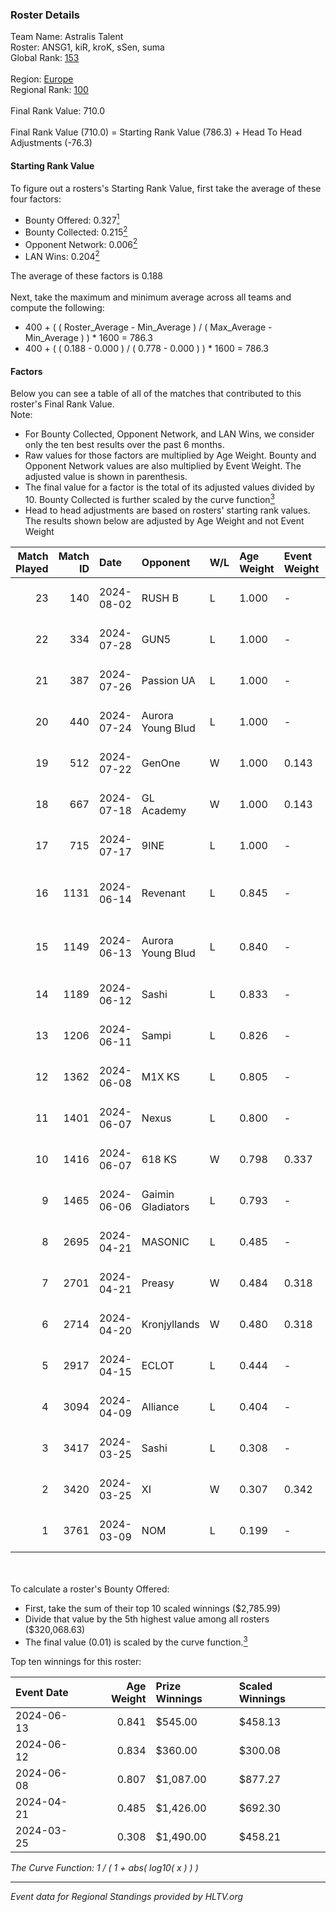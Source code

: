 ### Roster Details<br />
Team Name: Astralis Talent<br />
Roster: ANSG1, kiR, kroK, sSen, suma<br />
Global Rank: [153](../../standings_global_2024_08_06.md)<br />
<br />
Region: [Europe]( ../../standings_europe_2024_08_06.md)<br />
Regional Rank: [100]( ../../standings_europe_2024_08_06.md)<br />
<br />
Final Rank Value:  710.0<br />
<br />
Final Rank Value (710.0) = Starting Rank Value (786.3) + Head To Head Adjustments (-76.3)<br />

#### Starting Rank Value<br />
To figure out a rosters's Starting Rank Value, first take the average of these four factors:<br />
- Bounty Offered: 0.327[<sup>1</sup>](#table2)
- Bounty Collected: 0.215[<sup>2</sup>](#table1)
- Opponent Network: 0.006[<sup>2</sup>](#table1)
- LAN Wins: 0.204[<sup>2</sup>](#table1)

The average of these factors is 0.188<br />
<br />
Next, take the maximum and minimum average across all teams and compute the following:<br />
- 400 + ( ( Roster_Average - Min_Average ) / ( Max_Average - Min_Average ) ) * 1600 = 786.3
- 400 + ( ( 0.188 - 0.000 ) / ( 0.778 - 0.000 ) ) * 1600 = 786.3


#### Factors<br />
Below you can see a table of all of the matches that contributed to this roster's Final Rank Value.<br />
Note:<br />

- For Bounty Collected, Opponent Network, and LAN Wins, we consider only the ten best results over the past 6 months.
- Raw values for those factors are multiplied by Age Weight. Bounty and Opponent Network values are also multiplied by Event Weight. The adjusted value is shown in parenthesis.
- The final value for a factor is the total of its adjusted values divided by 10. Bounty Collected is further scaled by the curve function[<sup>3</sup>](#curveFunction)
- Head to head adjustments are based on rosters' starting rank values. The results shown below are adjusted by Age Weight and not Event Weight
<span id="table1"></span><br />


| Match Played | Match ID | Date       | Opponent          | W/L | Age Weight | Event Weight | Bounty Collected | Opponent Network | LAN Wins  | H2H Adj. | Roster                             |
| -: | -: | :- | :- | :- | :- | :- | :- | :- | :- | -: | :- |
|           23 |      140 | 2024-08-02 | RUSH B            | L   | 1.000      | -            | -                | -                | -         |    -6.60 | ANSG1, kiR, kroK, sSen, suma       |
|           22 |      334 | 2024-07-28 | GUN5              | L   | 1.000      | -            | -                | -                | -         |    -9.71 | ANSG1, kiR, kroK, sSen, suma       |
|           21 |      387 | 2024-07-26 | Passion UA        | L   | 1.000      | -            | -                | -                | -         |    -3.17 | ANSG1, kiR, kroK, sSen, suma       |
|           20 |      440 | 2024-07-24 | Aurora Young Blud | L   | 1.000      | -            | -                | -                | -         |    -6.69 | ANSG1, kiR, kroK, sSen, suma       |
|           19 |      512 | 2024-07-22 | GenOne            | W   | 1.000      | 0.143        | 0.000 (0.000)    | 0.077 (0.011)    | 0 (0.000) |     7.70 | ANSG1, kiR, kroK, sSen, suma       |
|           18 |      667 | 2024-07-18 | GL Academy        | W   | 1.000      | 0.143        | 0.006 (0.001)    | 0.095 (0.014)    | 0 (0.000) |    16.28 | ANSG1, kiR, kroK, sSen, suma       |
|           17 |      715 | 2024-07-17 | 9INE              | L   | 1.000      | -            | -                | -                | -         |    -7.54 | ANSG1, kiR, kroK, sSen, suma       |
|           16 |     1131 | 2024-06-14 | Revenant          | L   | 0.845      | -            | -                | -                | -         |   -10.52 | alexsomfan, ANSG1, kiR, sSen, suma |
|           15 |     1149 | 2024-06-13 | Aurora Young Blud | L   | 0.840      | -            | -                | -                | -         |    -7.18 | alexsomfan, ANSG1, kiR, sSen, suma |
|           14 |     1189 | 2024-06-12 | Sashi             | L   | 0.833      | -            | -                | -                | -         |    -1.82 | ANSG1, kiR, kroK, sSen, suma       |
|           13 |     1206 | 2024-06-11 | Sampi             | L   | 0.826      | -            | -                | -                | -         |    -8.06 | ANSG1, kiR, kroK, sSen, suma       |
|           12 |     1362 | 2024-06-08 | M1X KS            | L   | 0.805      | -            | -                | -                | -         |    -9.23 | ANSG1, kiR, kroK, sSen, suma       |
|           11 |     1401 | 2024-06-07 | Nexus             | L   | 0.800      | -            | -                | -                | -         |   -12.62 | ANSG1, kiR, kroK, sSen, suma       |
|           10 |     1416 | 2024-06-07 | 618 KS            | W   | 0.798      | 0.337        | 0.000 (0.000)    | 0.000 (0.000)    | 1 (0.798) |     2.83 | ANSG1, kiR, kroK, sSen, suma       |
|            9 |     1465 | 2024-06-06 | Gaimin Gladiators | L   | 0.793      | -            | -                | -                | -         |    -5.78 | ANSG1, kiR, kroK, sSen, suma       |
|            8 |     2695 | 2024-04-21 | MASONIC           | L   | 0.485      | -            | -                | -                | -         |    -7.74 | ANSG1, JBOEN, kiR, kroK, tOPZ      |
|            7 |     2701 | 2024-04-21 | Preasy            | W   | 0.484      | 0.318        | 0.008 (0.001)    | 0.216 (0.033)    | 1 (0.484) |     7.81 | ANSG1, JBOEN, kiR, kroK, tOPZ      |
|            6 |     2714 | 2024-04-20 | Kronjyllands      | W   | 0.480      | 0.318        | 0.000 (0.000)    | 0.000 (0.000)    | 1 (0.480) |     1.68 | ANSG1, JBOEN, kiR, kroK, tOPZ      |
|            5 |     2917 | 2024-04-15 | ECLOT             | L   | 0.444      | -            | -                | -                | -         |    -1.26 | ANSG1, JBOEN, kiR, kroK, tOPZ      |
|            4 |     3094 | 2024-04-09 | Alliance          | L   | 0.404      | -            | -                | -                | -         |    -5.06 | ANSG1, JBOEN, kiR, kroK, tOPZ      |
|            3 |     3417 | 2024-03-25 | Sashi             | L   | 0.308      | -            | -                | -                | -         |    -6.19 | ANSG1, JBOEN, kiR, kroK, tOPZ      |
|            2 |     3420 | 2024-03-25 | XI                | W   | 0.307      | 0.342        | 0.000 (0.000)    | 0.000 (0.000)    | 0 (0.000) |     1.78 | ANSG1, JBOEN, kiR, kroK, tOPZ      |
|            1 |     3761 | 2024-03-09 | NOM               | L   | 0.199      | -            | -                | -                | -         |    -5.22 | ANSG1, JBOEN, kiR, kroK, tOPZ      |

<br />
<span id="table2"></span><br />
To calculate a roster's Bounty Offered:<br />

- First, take the sum of their top 10 scaled winnings ($2,785.99)
- Divide that value by the 5th highest value among all rosters ($320,068.63)
- The final value (0.01) is scaled by the curve function.[<sup>3</sup>](#curveFunction)

Top ten winnings for this roster:<br />

| Event Date | Age Weight | Prize Winnings | Scaled Winnings |
| :- | -: | :- | :- |
| 2024-06-13 |      0.841 | $545.00        | $458.13         |
| 2024-06-12 |      0.834 | $360.00        | $300.08         |
| 2024-06-08 |      0.807 | $1,087.00      | $877.27         |
| 2024-04-21 |      0.485 | $1,426.00      | $692.30         |
| 2024-03-25 |      0.308 | $1,490.00      | $458.21         |


<span id="curveFunction"></span>_The Curve Function: 1 / ( 1 + abs( log10( x ) ) )_<br />

---
_Event data for Regional Standings provided by HLTV.org_<br />
